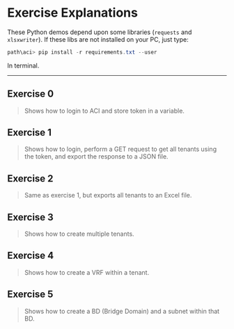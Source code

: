 # Exercise Explanations

These Python demos depend upon some libraries (`requests` and `xlsxwriter`). If these libs are not installed on your PC, just type:

```powershell
path\aci> pip install -r requirements.txt --user
```

In terminal.

---

## Exercise 0

> Shows how to login to ACI and store token in a variable.

## Exercise 1

> Shows how to login, perform a GET request to get all tenants using the token, and export the response to a JSON file.

## Exercise 2

> Same as exercise 1, but exports all tenants to an Excel file.

## Exercise 3

> Shows how to create multiple tenants.

## Exercise 4

> Shows how to create a VRF within a tenant.

## Exercise 5

> Shows how to create a BD (Bridge Domain) and a subnet within that BD.
